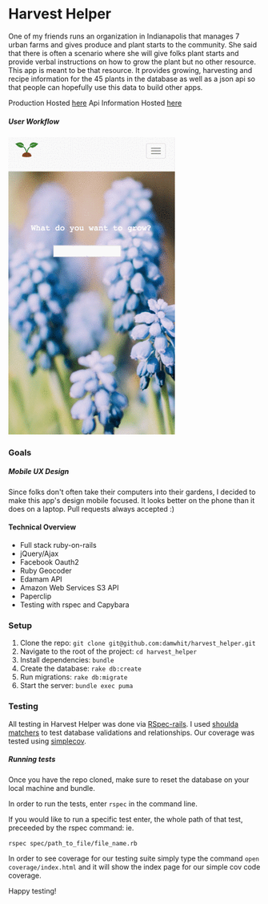 # Harvest Helper

One of my friends runs an organization in Indianapolis that manages 7 urban farms and gives produce and plant starts to the community. She said that there is often a scenario where she will give folks plant starts and provide verbal instructions on how to grow the plant but no other resource. This app is meant to be that resource. It provides growing, harvesting and recipe information for the 45 plants in the database as well as a json api so that people can hopefully use this data to build other apps.

Production Hosted [here](https://harvesthelper.herokuapp.com)
Api Information Hosted [here](https://harvesthelper.herokuapp.com/developers)

##### User Workflow
 ![user workflow](app/assets/images/workflow.gif)
 

### Goals
##### Mobile UX Design
Since folks don't often take their computers into their gardens, I decided to make this app's design mobile focused.  It looks better on the phone than it does on a laptop.  Pull requests always accepted :)

#### Technical Overview
* Full stack ruby-on-rails
* jQuery/Ajax
* Facebook Oauth2
* Ruby Geocoder
* Edamam API
* Amazon Web Services S3 API
* Paperclip
* Testing with rspec and Capybara

### Setup
1. Clone the repo: `git clone git@github.com:damwhit/harvest_helper.git`
1. Navigate to the root of the project: `cd harvest_helper`
1. Install dependencies: `bundle`
1. Create the database: `rake db:create`
1. Run migrations: `rake db:migrate`
1. Start the server: `bundle exec puma`

### Testing
All testing in Harvest Helper was done via [RSpec-rails](https://github.com/rspec/rspec-rails).  I used [shoulda matchers](https://github.com/thoughtbot/shoulda-matchers) to test database validations and relationships.  Our coverage was tested using [simplecov](https://github.com/colszowka/simplecov).

##### Running tests
Once you have the repo cloned, make sure to reset the database on your local machine and bundle.

In order to run the tests, enter `rspec` in the command line.

If you would like to run a specific test enter, the whole path of that test, preceeded by the rspec command: ie. 

```
rspec spec/path_to_file/file_name.rb
```

In order to see coverage for our testing suite simply type the command `open coverage/index.html` and it will show the index page for our simple cov code coverage. 

Happy testing!
